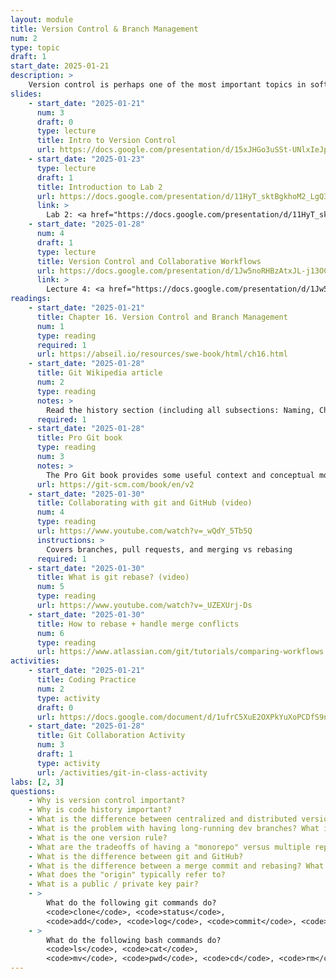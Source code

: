```yaml
---
layout: module
title: Version Control & Branch Management
num: 2
type: topic
draft: 1
start_date: 2025-01-21
description: >
    Version control is perhaps one of the most important topics in software engineering. Version control systems allow teams to collaborate on projects, review one another's code, experiment with new features and ideas, and revert to previous versions when needed. In this unit, we will explore different approaches that teams might take to organize their code repositories. We will also do various hands-on activities so that you can familiarize yourself with bash and git commands.
slides: 
    - start_date: "2025-01-21"
      num: 3
      draft: 0
      type: lecture
      title: Intro to Version Control
      url: https://docs.google.com/presentation/d/15xJHGo3uSSt-UNlxIeJpWHgp4m7MoW2T/edit?usp=sharing&ouid=113376576186080604800&rtpof=true&sd=true
    - start_date: "2025-01-23"
      type: lecture
      draft: 1
      title: Introduction to Lab 2
      url: https://docs.google.com/presentation/d/11HyT_sktBgkhoM2_LgQ3cHB68YZj_AZZ/edit?usp=sharing&ouid=113376576186080604800&rtpof=true&sd=true
      link: > 
        Lab 2: <a href="https://docs.google.com/presentation/d/11HyT_sktBgkhoM2_LgQ3cHB68YZj_AZZ/edit?usp=sharing&ouid=113376576186080604800&rtpof=true&sd=true" target="_blank">Introduction to Lab 2</a>
    - start_date: "2025-01-28"
      num: 4
      draft: 1
      type: lecture
      title: Version Control and Collaborative Workflows
      url: https://docs.google.com/presentation/d/1Jw5noRHBzAtxJL-j13OCawd615ca7swk/edit?usp=sharing&ouid=113376576186080604800&rtpof=true&sd=true
      link: > 
        Lecture 4: <a href="https://docs.google.com/presentation/d/1Jw5noRHBzAtxJL-j13OCawd615ca7swk/edit?usp=sharing&ouid=113376576186080604800&rtpof=true&sd=true" target="_blank">Version Control and Collaborative Workflows</a>
readings: 
    - start_date: "2025-01-21"
      title: Chapter 16. Version Control and Branch Management
      num: 1
      type: reading
      required: 1
      url: https://abseil.io/resources/swe-book/html/ch16.html
    - start_date: "2025-01-28"
      title: Git Wikipedia article 
      num: 2
      type: reading
      notes: > 
        Read the history section (including all subsections: Naming, Characteristics, Data Structures, and References).
      required: 1
    - start_date: "2025-01-28"
      title: Pro Git book
      type: reading
      num: 3
      notes: > 
        The Pro Git book provides some useful context and conceptual models, particularly 2.1-2.5, 3.1-3.1, and 3.6.
      url: https://git-scm.com/book/en/v2
    - start_date: "2025-01-30"
      title: Collaborating with git and GitHub (video)
      num: 4
      type: reading
      url: https://www.youtube.com/watch?v=_wQdY_5Tb5Q
      instructions: > 
        Covers branches, pull requests, and merging vs rebasing
      required: 1
    - start_date: "2025-01-30"
      title: What is git rebase? (video)
      num: 5
      type: reading
      url: https://www.youtube.com/watch?v=_UZEXUrj-Ds
    - start_date: "2025-01-30"
      title: How to rebase + handle merge conflicts
      num: 6
      type: reading
      url: https://www.atlassian.com/git/tutorials/comparing-workflows
activities:
    - start_date: "2025-01-21"
      title: Coding Practice
      num: 2
      type: activity
      draft: 0
      url: https://docs.google.com/document/d/1ufrC5XuE2OXPkYuXoPCDfS9ndK3rCKOh/edit?usp=sharing&ouid=113376576186080604800&rtpof=true&sd=true
    - start_date: "2025-01-28"
      title: Git Collaboration Activity
      num: 3
      draft: 1
      type: activity
      url: /activities/git-in-class-activity
labs: [2, 3]
questions:
    - Why is version control important?
    - Why is code history important?
    - What is the difference between centralized and distributed version control?
    - What is the problem with having long-running dev branches? What is the solution?
    - What is the one version rule?
    - What are the tradeoffs of having a "monorepo" versus multiple repos?
    - What is the difference between git and GitHub?
    - What is the difference between a merge commit and rebasing? What would you want to do one over the other (i.e., what are the the tradeoffs of each)?
    - What does the "origin" typically refer to?
    - What is a public / private key pair?
    - > 
        What do the following git commands do? 
        <code>clone</code>, <code>status</code>,
        <code>add</code>, <code>log</code>, <code>commit</code>, <code>push</code>, <code>pull</code>, <code>merge</code>, <code>rebase</code>
    - > 
        What do the following bash commands do? 
        <code>ls</code>, <code>cat</code>,
        <code>mv</code>, <code>pwd</code>, <code>cd</code>, <code>rm</code>
---
```





